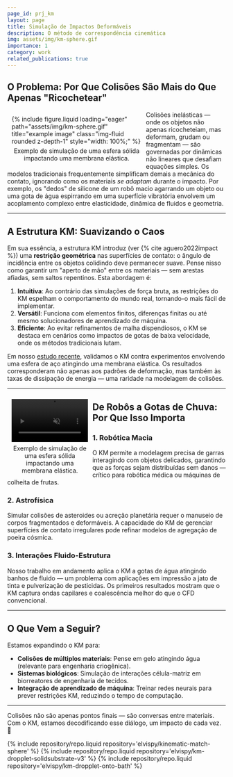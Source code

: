 ```yaml
---
page_id: prj_km
layout: page
title: Simulação de Impactos Deformáveis
description: O método de correspondência cinemática
img: assets/img/km-sphere.gif
importance: 1
category: work
related_publications: true
---
```


## O Problema: Por Que Colisões São Mais do Que Apenas "Ricochetear"

<figure style="float: left; margin: 10px; max-width: 300px;">
    {% include figure.liquid loading="eager" path="assets/img/km-sphere.gif" title="example image" class="img-fluid rounded z-depth-1" style="width: 100%;" %}
    <figcaption style="text-align: center; margin-top: 5px;">
        Exemplo de simulação de uma esfera sólida impactando uma membrana elástica.
    </figcaption>
</figure>

Colisões inelásticas — onde os objetos não apenas ricocheteiam, mas deformam, grudam ou fragmentam — são governadas por dinâmicas não lineares que desafiam equações simples. Os modelos tradicionais frequentemente simplificam demais a mecânica do contato, ignorando como os materiais _se adaptam_ durante o impacto. Por exemplo, os "dedos" de silicone de um robô macio agarrando um objeto ou uma gota de água espirrando em uma superfície vibratória envolvem um acoplamento complexo entre elasticidade, dinâmica de fluidos e geometria.

---

## A Estrutura KM: Suavizando o Caos

Em sua essência, a estrutura KM introduz (ver {% cite aguero2022impact %}) uma **restrição geométrica** nas superfícies de contato: o ângulo de incidência entre os objetos colidindo deve permanecer suave. Pense nisso como garantir um "aperto de mão" entre os materiais — sem arestas afiadas, sem saltos repentinos. Esta abordagem é:

1. **Intuitiva**: Ao contrário das simulações de força bruta, as restrições do KM espelham o comportamento do mundo real, tornando-o mais fácil de implementar.
2. **Versátil**: Funciona com elementos finitos, diferenças finitas ou até mesmo solucionadores de aprendizado de máquina.
3. **Eficiente**: Ao evitar refinamentos de malha dispendiosos, o KM se destaca em cenários como impactos de gotas de baixa velocidade, onde os métodos tradicionais lutam.

Em nosso [estudo recente](https://royalsocietypublishing.org/doi/10.1098/rspa.2022.0340), validamos o KM contra experimentos envolvendo uma esfera de aço atingindo uma membrana elástica. Os resultados corresponderam não apenas aos padrões de deformação, mas também às taxas de dissipação de energia — uma raridade na modelagem de colisões.

---

<figure style="float: left; margin: 10px; width: 35%;">
  <div style="position: relative; width: 100%; padding-bottom: 56.25%; height: 0; overflow: hidden;">
    <video autoplay muted loop controls 
           style="position: absolute; top: 0; left: 0; width: 100%; height: 100%;" 
           preload="auto">
      <source src="/assets/img/drop.mp4" type="video/mp4">
      Seu navegador não suporta a tag de vídeo.
    </video>
  </div>
  <figcaption style="text-align: center; margin-top: 5px;">
    Exemplo de simulação de uma esfera sólida impactando uma membrana elástica.
  </figcaption>
</figure>

## De Robôs a Gotas de Chuva: Por Que Isso Importa

### 1. **Robótica Macia**

O KM permite a modelagem precisa de garras interagindo com objetos delicados, garantindo que as forças sejam distribuídas sem danos — crítico para robótica médica ou máquinas de colheita de frutas.

### 2. **Astrofísica**

Simular colisões de asteroides ou acreção planetária requer o manuseio de corpos fragmentados e deformáveis. A capacidade do KM de gerenciar superfícies de contato irregulares pode refinar modelos de agregação de poeira cósmica.

### 3. **Interações Fluido-Estrutura**

Nosso trabalho em andamento aplica o KM a gotas de água atingindo banhos de fluido — um problema com aplicações em impressão a jato de tinta e pulverização de pesticidas. Os primeiros resultados mostram que o KM captura ondas capilares e coalescência melhor do que o CFD convencional.

---

## O Que Vem a Seguir?

Estamos expandindo o KM para:

- **Colisões de múltiplos materiais**: Pense em gelo atingindo água (relevante para engenharia criogênica).
- **Sistemas biológicos**: Simulação de interações célula-matriz em biorreatores de engenharia de tecidos.
- **Integração de aprendizado de máquina**: Treinar redes neurais para prever restrições KM, reduzindo o tempo de computação.

---

Colisões não são apenas pontos finais — são conversas entre materiais. Com o KM, estamos decodificando esse diálogo, um impacto de cada vez. 🚀

<div class="repositories d-flex flex-wrap flex-md-row flex-column justify-content-between align-items-center">
    {% include repository/repo.liquid repository='elvispy/kinematic-match-sphere' %}  
    {% include repository/repo.liquid repository='elvispy/km-dropplet-solidsubstrate-v3' %}  
    {% include repository/repo.liquid repository='elvispy/km-dropplet-onto-bath' %}  
</div>
